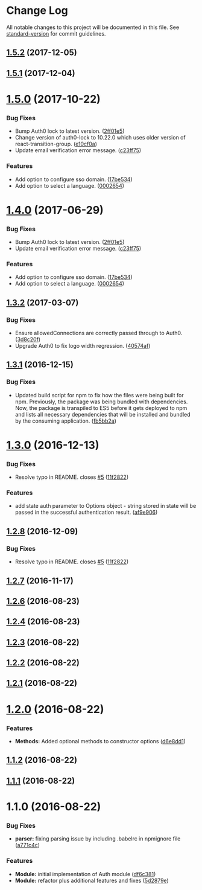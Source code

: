 # Change Log

All notable changes to this project will be documented in this file. See [standard-version](https://github.com/conventional-changelog/standard-version) for commit guidelines.

<a name="1.5.2"></a>
## [1.5.2](https://github.com/airmap/js-auth/compare/v1.5.1...v1.5.2) (2017-12-05)



<a name="1.5.1"></a>
## [1.5.1](https://github.com/airmap/js-auth/compare/v1.5.0...v1.5.1) (2017-12-04)



<a name="1.5.0"></a>
# [1.5.0](https://github.com/airmap/js-auth/compare/v1.3.2...v1.5.0) (2017-10-22)


### Bug Fixes

* Bump Auth0 lock to latest version. ([2ff01e5](https://github.com/airmap/js-auth/commit/2ff01e5))
* Change version of auth0-lock to 10.22.0 which uses older version of react-transition-group. ([e10cf0a](https://github.com/airmap/js-auth/commit/e10cf0a))
* Update email verification error message. ([c23ff75](https://github.com/airmap/js-auth/commit/c23ff75))


### Features

* Add option to configure sso domain. ([17be534](https://github.com/airmap/js-auth/commit/17be534))
* Add option to select a language. ([0002654](https://github.com/airmap/js-auth/commit/0002654))



<a name="1.4.0"></a>
# [1.4.0](https://github.com/airmap/js-auth/compare/v1.3.2...v1.4.0) (2017-06-29)


### Bug Fixes

* Bump Auth0 lock to latest version. ([2ff01e5](https://github.com/airmap/js-auth/commit/2ff01e5))
* Update email verification error message. ([c23ff75](https://github.com/airmap/js-auth/commit/c23ff75))


### Features

* Add option to configure sso domain. ([17be534](https://github.com/airmap/js-auth/commit/17be534))
* Add option to select a language. ([0002654](https://github.com/airmap/js-auth/commit/0002654))



<a name="1.3.2"></a>
## [1.3.2](https://github.com/airmap/js-auth/compare/v1.3.1...v1.3.2) (2017-03-07)


### Bug Fixes

* Ensure allowedConnections are correctly passed through to Auth0. ([3d8c20f](https://github.com/airmap/js-auth/commit/3d8c20f))
* Upgrade Auth0 to fix logo width regression. ([40574af](https://github.com/airmap/js-auth/commit/40574af))



<a name="1.3.1"></a>
## [1.3.1](https://github.com/airmap/js-auth/compare/v1.3.0...v1.3.1) (2016-12-15)


### Bug Fixes

* Updated build script for npm to fix how the files were being built for npm. Previously, the package was being bundled with dependencies. Now, the package is transpiled to ES5 before it gets deployed to npm and lists all necessary dependencies that will be installed and bundled by the consuming application. ([fb5bb2a](https://github.com/airmap/js-auth/commit/fb5bb2a))



<a name="1.3.0"></a>
# [1.3.0](https://github.com/airmap/js-auth/compare/v1.2.7...v1.3.0) (2016-12-13)


### Bug Fixes

* Resolve typo in README. closes [#5](https://github.com/airmap/js-auth/issues/5) ([11f2822](https://github.com/airmap/js-auth/commit/11f2822))


### Features

* add state auth parameter to Options object - string stored in state will be passed in the successful authentication result. ([af9e906](https://github.com/airmap/js-auth/commit/af9e906))



<a name="1.2.8"></a>
## [1.2.8](https://github.com/airmap/js-auth/compare/v1.2.7...v1.2.8) (2016-12-09)


### Bug Fixes

* Resolve typo in README. closes [#5](https://github.com/airmap/js-auth/issues/5) ([11f2822](https://github.com/airmap/js-auth/commit/11f2822))



<a name="1.2.7"></a>
## [1.2.7](https://github.com/airmap/js-auth/compare/v1.2.6...v1.2.7) (2016-11-17)



<a name="1.2.6"></a>
## [1.2.6](https://github.com/airmap/js-auth/compare/v1.2.4...v1.2.6) (2016-08-23)



<a name="1.2.4"></a>
## [1.2.4](https://github.com/airmap/js-auth/compare/v1.2.3...v1.2.4) (2016-08-23)



<a name="1.2.3"></a>
## [1.2.3](https://github.com/airmap/js-auth/compare/v1.2.1...v1.2.3) (2016-08-22)



<a name="1.2.2"></a>
## [1.2.2](https://github.com/airmap/js-auth/compare/v1.2.1...v1.2.2) (2016-08-22)



<a name="1.2.1"></a>
## [1.2.1](https://github.com/airmap/js-auth/compare/v1.2.0...v1.2.1) (2016-08-22)



<a name="1.2.0"></a>
# [1.2.0](https://github.com/airmap/js-auth/compare/v1.1.2...v1.2.0) (2016-08-22)


### Features

* **Methods:** Added optional methods to constructor options ([d6e8dd1](https://github.com/airmap/js-auth/commit/d6e8dd1))



<a name="1.1.2"></a>
## [1.1.2](https://github.com/airmap/js-auth/compare/v1.1.1...v1.1.2) (2016-08-22)



<a name="1.1.1"></a>
## [1.1.1](https://github.com/airmap/js-auth/compare/v1.1.0...v1.1.1) (2016-08-22)



<a name="1.1.0"></a>
# 1.1.0 (2016-08-22)


### Bug Fixes

* **parser:** fixing parsing issue by including .babelrc in npmignore file ([a771c4c](https://github.com/airmap/js-auth/commit/a771c4c))


### Features

* **Module:** initial implementation of Auth module ([df6c381](https://github.com/airmap/js-auth/commit/df6c381))
* **Module:** refactor plus additional features and fixes ([5d2879e](https://github.com/airmap/js-auth/commit/5d2879e))
